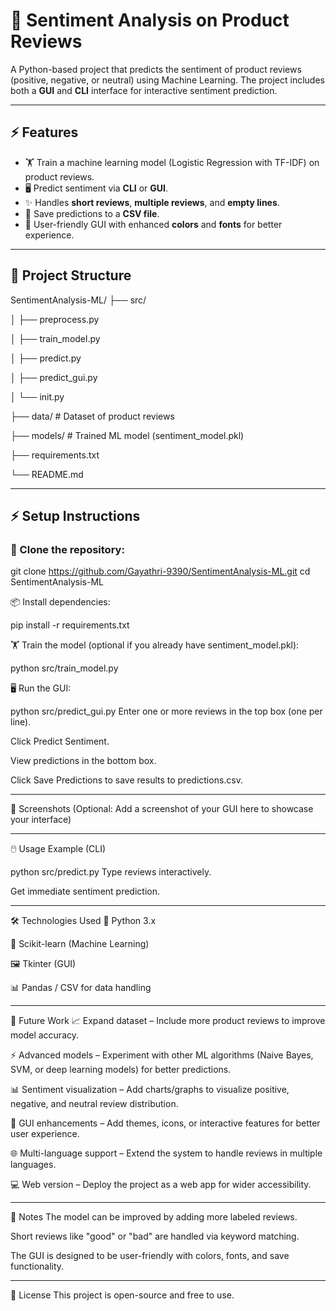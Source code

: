 # 📝 Sentiment Analysis on Product Reviews

A Python-based project that predicts the sentiment of product reviews (positive, negative, or neutral) using Machine Learning. The project includes both a **GUI** and **CLI** interface for interactive sentiment prediction.

---

## ⚡ Features

- 🏋️ Train a machine learning model (Logistic Regression with TF-IDF) on product reviews.  
- 🖥️ Predict sentiment via **CLI** or **GUI**.  
- ✨ Handles **short reviews**, **multiple reviews**, and **empty lines**.  
- 💾 Save predictions to a **CSV file**.  
- 🎨 User-friendly GUI with enhanced **colors** and **fonts** for better experience.

---

## 📂 Project Structure

SentimentAnalysis-ML/
├── src/

│ ├── preprocess.py

│ ├── train_model.py

│ ├── predict.py

│ ├── predict_gui.py

│ └── init.py

├── data/ # Dataset of product reviews

├── models/ # Trained ML model (sentiment_model.pkl)

├── requirements.txt

└── README.md



---

## ⚡ Setup Instructions

### 📂 Clone the repository:

git clone https://github.com/Gayathri-9390/SentimentAnalysis-ML.git
cd SentimentAnalysis-ML


📦 Install dependencies:
 
pip install -r requirements.txt

🏋️ Train the model (optional if you already have sentiment_model.pkl):

python src/train_model.py


🖥️ Run the GUI:

python src/predict_gui.py
Enter one or more reviews in the top box (one per line).

Click Predict Sentiment.

View predictions in the bottom box.

Click Save Predictions to save results to predictions.csv.

---

📸 Screenshots
(Optional: Add a screenshot of your GUI here to showcase your interface)

---

🖱️ Usage Example (CLI)

python src/predict.py
Type reviews interactively.

Get immediate sentiment prediction.

---

🛠️ Technologies Used
🐍 Python 3.x

🤖 Scikit-learn (Machine Learning)

🖼️ Tkinter (GUI)

📊 Pandas / CSV for data handling

---

🚀 Future Work
📈 Expand dataset – Include more product reviews to improve model accuracy.

⚡ Advanced models – Experiment with other ML algorithms (Naive Bayes, SVM, or deep learning models) for better predictions.

📊 Sentiment visualization – Add charts/graphs to visualize positive, negative, and neutral review distribution.

🎨 GUI enhancements – Add themes, icons, or interactive features for better user experience.

🌐 Multi-language support – Extend the system to handle reviews in multiple languages.

💻 Web version – Deploy the project as a web app for wider accessibility.

---

📝 Notes
The model can be improved by adding more labeled reviews.

Short reviews like "good" or "bad" are handled via keyword matching.

The GUI is designed to be user-friendly with colors, fonts, and save functionality.

---

📄 License
This project is open-source and free to use.